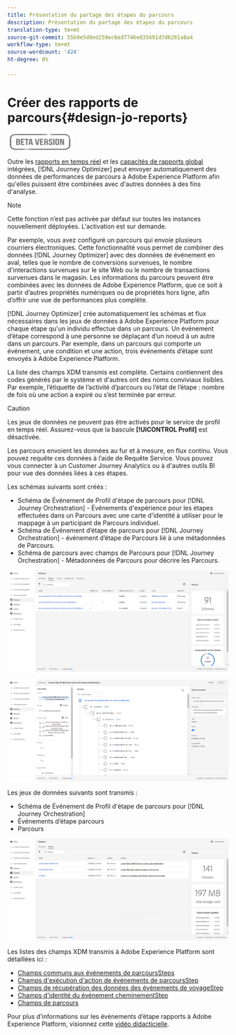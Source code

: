 ```yaml
---
title: Présentation du partage des étapes du parcours
description: Présentation du partage des étapes du parcours
translation-type: tm+mt
source-git-commit: 55b9e5d8ed259ec6ed7746e835691d7d6261a8a4
workflow-type: tm+mt
source-wordcount: '424'
ht-degree: 0%

---
```


# Créer des rapports de parcours{#design-jo-reports}

![](../assets/do-not-localize/badge.png)

Outre les [rapports en temps réel](live-report.md) et les [capacités de rapports global](global-report.md) intégrées, [!DNL Journey Optimizer] peut envoyer automatiquement des données de performances de parcours à Adobe Experience Platform afin qu&#39;elles puissent être combinées avec d&#39;autres données à des fins d&#39;analyse.

>[!NOTE]
>
>Cette fonction n’est pas activée par défaut sur toutes les instances nouvellement déployées. L&#39;activation est sur demande.

Par exemple, vous avez configuré un parcours qui envoie plusieurs courriers électroniques. Cette fonctionnalité vous permet de combiner des données [!DNL Journey Optimizer] avec des données de événement en aval, telles que le nombre de conversions survenues, le nombre d&#39;interactions survenues sur le site Web ou le nombre de transactions survenues dans le magasin. Les informations du parcours peuvent être combinées avec les données de Adobe Experience Platform, que ce soit à partir d’autres propriétés numériques ou de propriétés hors ligne, afin d’offrir une vue de performances plus complète.

[!DNL Journey Optimizer] crée automatiquement les schémas et flux nécessaires dans les jeux de données à Adobe Experience Platform pour chaque étape qu&#39;un individu effectue dans un parcours. Un événement d’étape correspond à une personne se déplaçant d’un noeud à un autre dans un parcours. Par exemple, dans un parcours qui comporte un événement, une condition et une action, trois événements d’étape sont envoyés à Adobe Experience Platform.

La liste des champs XDM transmis est complète. Certains contiennent des codes générés par le système et d&#39;autres ont des noms conviviaux lisibles. Par exemple, l’étiquette de l’activité d’parcours ou l’état de l’étape : nombre de fois où une action a expiré ou s’est terminée par erreur.

>[!CAUTION]
>
>Les jeux de données ne peuvent pas être activés pour le service de profil en temps réel. Assurez-vous que la bascule **[!UICONTROL Profil]** est désactivée.

Les parcours envoient les données au fur et à mesure, en flux continu. Vous pouvez requête ces données à l’aide de Requête Service. Vous pouvez vous connecter à un Customer Journey Analytics ou à d&#39;autres outils BI pour vue des données liées à ces étapes.

Les schémas suivants sont créés :

* Schéma de Événement de Profil d&#39;étape de parcours pour [!DNL Journey Orchestration] - Événements d&#39;expérience pour les étapes effectuées dans un Parcours avec une carte d&#39;identité à utiliser pour le mappage à un participant de Parcours individuel.
* Schéma de Événement d’étape de parcours pour [!DNL Journey Orchestration] - événement d’étape de Parcours lié à une métadonnées de Parcours.
* Schéma de parcours avec champs de Parcours pour [!DNL Journey Orchestration] - Métadonnées de Parcours pour décrire les Parcours.

![](../assets/sharing1.png)

![](../assets/sharing2.png)

Les jeux de données suivants sont transmis :

* Schéma de Événement de Profil d&#39;étape de parcours pour [!DNL Journey Orchestration]
* Événements d’étape parcours
* Parcours

![](../assets/sharing3.png)

Les listes des champs XDM transmis à Adobe Experience Platform sont détaillées ici :

* [Champs communs aux événements de parcoursSteps](../reports/sharing-common-fields.md)
* [Champs d&#39;exécution d&#39;action de événements de parcoursStep](../reports/sharing-execution-fields.md)
* [Champs de récupération des données des événements de voyageStep](../reports/sharing-fetch-fields.md)
* [Champs d&#39;identité du événement cheminementStep](../reports/sharing-identity-fields.md)
* [Champs de parcours](../reports/sharing-journey-fields.md)

Pour plus d’informations sur les événements d’étape rapports à Adobe Experience Platform, visionnez cette [vidéo didacticielle](https://experienceleague.adobe.com/docs/journey-orchestration-learn/tutorials/reporting-step-events-to-adobe-experience-platform.html).
